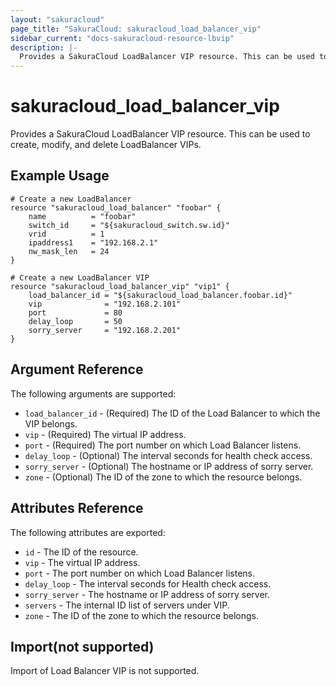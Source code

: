 ```yaml
---
layout: "sakuracloud"
page_title: "SakuraCloud: sakuracloud_load_balancer_vip"
sidebar_current: "docs-sakuracloud-resource-lbvip"
description: |-
  Provides a SakuraCloud LoadBalancer VIP resource. This can be used to create, modify, and delete LoadBalancer VIPs.
---
```


# sakuracloud\_load\_balancer\_vip

Provides a SakuraCloud LoadBalancer VIP resource. This can be used to create, modify, and delete LoadBalancer VIPs.

## Example Usage

```hcl
# Create a new LoadBalancer
resource "sakuracloud_load_balancer" "foobar" {
    name          = "foobar"
    switch_id     = "${sakuracloud_switch.sw.id}"
    vrid          = 1
    ipaddress1    = "192.168.2.1"
    nw_mask_len   = 24
}

# Create a new LoadBalancer VIP
resource "sakuracloud_load_balancer_vip" "vip1" {
    load_balancer_id = "${sakuracloud_load_balancer.foobar.id}"
    vip              = "192.168.2.101"
    port             = 80
    delay_loop       = 50
    sorry_server     = "192.168.2.201"
}
```

## Argument Reference

The following arguments are supported:

* `load_balancer_id` - (Required) The ID of the Load Balancer to which the VIP belongs.
* `vip` - (Required) The virtual IP address.
* `port` - (Required) The port number on which Load Balancer listens.
* `delay_loop` - (Optional) The interval seconds for health check access.
* `sorry_server` - (Optional) The hostname or IP address of sorry server.
* `zone` - (Optional) The ID of the zone to which the resource belongs.

## Attributes Reference

The following attributes are exported:

* `id` - The ID of the resource.
* `vip` - The virtual IP address.
* `port` - The port number on which Load Balancer listens.
* `delay_loop` - The interval seconds for Health check access.
* `sorry_server` - The hostname or IP address of sorry server.
* `servers` - The internal ID list of servers under VIP.
* `zone` - The ID of the zone to which the resource belongs.


## Import(not supported)

Import of Load Balancer VIP is not supported.

